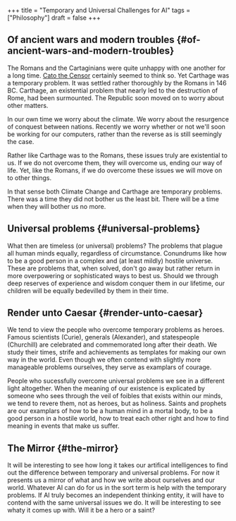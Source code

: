 +++
title = "Temporary and Universal Challenges for AI"
tags = ["Philosophy"]
draft = false
+++

## Of ancient wars and modern troubles {#of-ancient-wars-and-modern-troubles}

The Romans and the Cartaginians were quite unhappy with one another for a long time. [Cato the Censor](https://en.wikiquote.org/wiki/Cato_the_Elder) certainly seemed to think so. Yet Carthage was a temporary problem. It was settled rather thoroughly by the Romans in 146 BC. Carthage, an existential problem that nearly led to the destruction of Rome, had been surmounted. The Republic soon moved on to worry about other matters.

In our own time we worry about the climate. We worry about the resurgence of conquest between nations. Recently we worry whether or not we'll soon be working for our computers, rather than the reverse as is still seemingly the case.

Rather like Carthage was to the Romans, these issues truly are existential to us. If we do not overcome them, they will overcome us, ending our way of life. Yet, like the Romans, if we do overcome these issues we will move on to other things.

In that sense both Climate Change and Carthage are temporary problems. There was a time they did not bother us the least bit. There will be a time when they will bother us no more.


## Universal problems {#universal-problems}

What then are timeless (or universal) problems? The problems that plague all human minds equally, regardless of circumstance. Conundrums like how to be a good person in a complex and (at least mildly) hostile universe. These are problems that, when solved, don't go away but rather return in more overpowering or sophisticated ways to best us. Should we through deep reserves of experience and wisdom conquer them in our lifetime, our children will be equally bedevilled by them in their time.


## Render unto Caesar {#render-unto-caesar}

We tend to view the people who overcome temporary problems as heroes. Famous scientists (Curie), generals (Alexander), and statespeople (Churchill) are celebrated and commemorated long after their death. We study their times, strife and achievements as templates for making our own way in the world. Even though we often
contend with slightly more manageable problems ourselves, they serve as examplars of courage.

People who sucessfully overcome universal problems we see in a different light altogether. When the meaning of our existence is explicated by someone who sees through the veil of foibles that exists within our minds, we tend to revere them, not as heroes, but as holiness. Saints and prophets are our examplars of how to be a human mind in a mortal body, to be a good person in a hostile world, how to treat each other right and how to find meaning in events that make us suffer.


## The Mirror {#the-mirror}

It will be interesting to see how long it takes our artifical
intelligences to find out the difference between temporary and
universal problems. For now it presents us a mirror of what and how we
write about ourselves and our world. Whatever AI can do for us in the
sort term is help with the temporary problems. If AI truly becomes an
independent thinking entity, it will have to contend with the same
universal issues we do. It will be interesting to see whaty it comes
up with. Will it be a hero or a saint?
